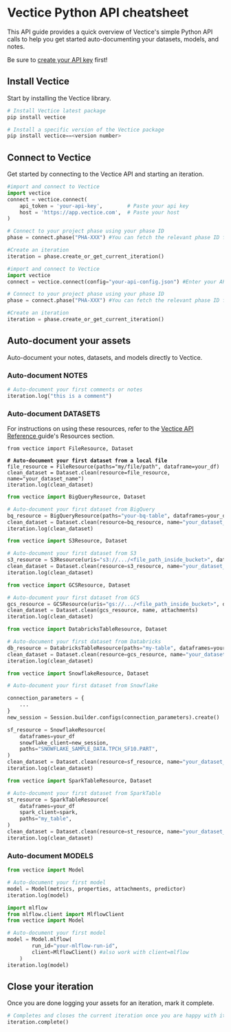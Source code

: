 # Vectice Python API cheatsheet

This API guide provides a quick overview of Vectice's simple Python API calls to help you get started auto-documenting your datasets, models, and notes.&#x20;


Be sure to [create your API key](../connect-to-api.md) first!


## Install Vectice

Start by installing the Vectice library.

```python
# Install Vectice latest package
pip install vectice

# Install a specific version of the Vectice package
pip install vectice==<version number>
```

## Connect to Vectice

Get started by connecting to the Vectice API and starting an iteration.

```python
#import and connect to Vectice
import vectice
connect = vectice.connect(
    api_token = 'your-api-key',        # Paste your api key
    host = 'https://app.vectice.com',  # Paste your host
)

# Connect to your project phase using your phase ID
phase = connect.phase("PHA-XXX") #You can fetch the relevant phase ID from your chosen Vectice project in the app.

#Create an iteration
iteration = phase.create_or_get_current_iteration()
```
```python
#import and connect to Vectice
import vectice
connect = vectice.connect(config="your-api-config.json") #Enter your API key JSON file

# Connect to your project phase using your phase ID
phase = connect.phase("PHA-XXX") #You can fetch the relevant phase ID from your chosen Vectice project in the app.

#Create an iteration
iteration = phase.create_or_get_current_iteration()
```

## Auto-document your assets

Auto-document your notes, datasets, and models directly to Vectice.

### Auto-document NOTES

```python
# Auto-document your first comments or notes
iteration.log("this is a comment")
```

### Auto-document DATASETS

For instructions on using these resources, refer to the [Vectice API Reference ](https://api-docs.vectice.com/)guide's Resources section.

<pre class="language-python"><code class="lang-python">from vectice import FileResource, Dataset
<strong>
</strong><strong># Auto-document your first dataset from a local file
</strong>file_resource = FileResource(paths="my/file/path", dataframe=your_df)
clean_dataset = Dataset.clean(resource=file_resource, name="your_dataset_name")
iteration.log(clean_dataset)
</code></pre>

```python
from vectice import BigQueryResource, Dataset

# Auto-document your first dataset from BigQuery
bq_resource = BigQueryResource(paths="your-bq-table", dataframes=your_df)
clean_dataset = Dataset.clean(resource=bq_resource, name="your_dataset_name")
iteration.log(clean_dataset)
```

```python
from vectice import S3Resource, Dataset

# Auto-document your first dataset from S3
s3_resource = S3Resource(uris="s3://.../<file_path_inside_bucket>", dataframes=your_df)
clean_dataset = Dataset.clean(resource=s3_resource, name="your_dataset_name")
iteration.log(clean_dataset)
```

```python
from vectice import GCSResource, Dataset

# Auto-document your first dataset from GCS
gcs_resource = GCSResource(uris="gs://.../<file_path_inside_bucket>", dataframes=your_df)
clean_dataset = Dataset.clean(gcs_resource, name, attachments)
iteration.log(clean_dataset)
```

```python
from vectice import DatabricksTableResource, Dataset

# Auto-document your first dataset from Databricks
db_resource = DatabricksTableResource(paths="my-table", dataframes=your_df)
clean_dataset = Dataset.clean(resource=gcs_resource, name="your_dataset_name")
iteration.log(clean_dataset)
```

```python
from vectice import SnowflakeResource, Dataset

# Auto-document your first dataset from Snowflake

connection_parameters = {
    ...
}
new_session = Session.builder.configs(connection_parameters).create()

sf_resource = SnowflakeResource(
    dataframes=your_df
    snowflake_client=new_session,
    paths="SNOWFLAKE_SAMPLE_DATA.TPCH_SF10.PART",
)
clean_dataset = Dataset.clean(resource=sf_resource, name="your_dataset_name")
iteration.log(clean_dataset)
```

```python
from vectice import SparkTableResource, Dataset

# Auto-document your first dataset from SparkTable
st_resource = SparkTableResource(
    dataframes=your_df
    spark_client=spark,
    paths="my_table",
)
clean_dataset = Dataset.clean(resource=st_resource, name="your_dataset_name")
iteration.log(clean_dataset)
```


### Auto-document MODELS


```python
from vectice import Model

# Auto-document your first model
model = Model(metrics, properties, attachments, predictor)
iteration.log(model)
```

```python
import mlflow
from mlflow.client import MlflowClient
from vectice import Model

# Auto-document your first model
model = Model.mlflow(
        run_id="your-mlflow-run-id",
        client=MlflowClient() #also work with client=mlflow
    )
iteration.log(model)
```

## Close your iteration

Once you are done logging your assets for an iteration, mark it complete.

```python
# Completes and closes the current iteration once you are happy with it
iteration.complete()
```
